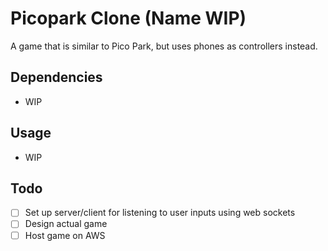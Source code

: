 # Picopark Clone (Name WIP)

A game that is similar to Pico Park, but uses phones as controllers instead. 

## Dependencies
- WIP

## Usage
- WIP

## Todo
- [ ] Set up server/client for listening to user inputs using web sockets
- [ ] Design actual game
- [ ] Host game on AWS
